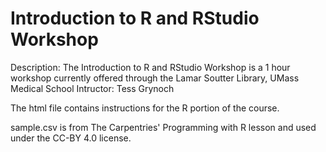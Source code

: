 # Introduction to R and RStudio Workshop
Description: The Introduction to R and RStudio Workshop is a 1 hour workshop currently offered through the Lamar Soutter Library, UMass Medical School
Intructor: Tess Grynoch

The html file contains instructions for the R portion of the course. 

sample.csv is from The Carpentries' Programming with R lesson and used under the CC-BY 4.0 license. 
